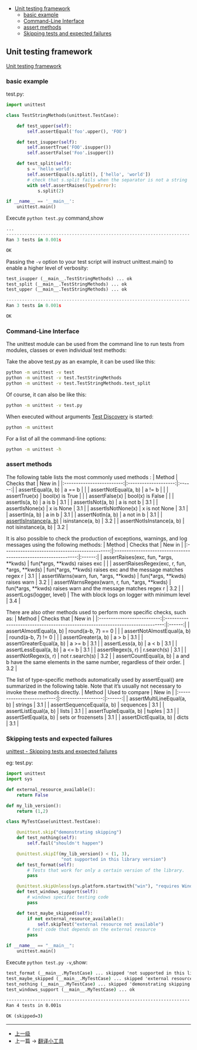 <!-- Unit test -->


<!-- @import "[TOC]" {cmd="toc" depthFrom=1 depthTo=6 orderedList=false} -->

<!-- code_chunk_output -->

- [Unit testing framework](#unit-testing-framework)
  - [basic example](#basic-example)
  - [Command-Line Interface](#command-line-interface)
  - [assert methods](#assert-methods)
  - [Skipping tests and expected failures](#skipping-tests-and-expected-failures)

<!-- /code_chunk_output -->

## Unit testing framework

[Unit testing framework](https://docs.python.org/3/library/unittest.html)


### basic example
test.py:
```py
import unittest

class TestStringMethods(unittest.TestCase):

    def test_upper(self):
        self.assertEqual('foo'.upper(), 'FOO')

    def test_isupper(self):
        self.assertTrue('FOO'.isupper())
        self.assertFalse('Foo'.isupper())

    def test_split(self):
        s = 'hello world'
        self.assertEqual(s.split(), ['hello', 'world'])
        # check that s.split fails when the separator is not a string
        with self.assertRaises(TypeError):
            s.split(2)

if __name__ == '__main__':
    unittest.main()
```
Execute `python test.py` command,show
```py
...
----------------------------------------------------------------------
Ran 3 tests in 0.001s

OK
```

Passing the `-v` option to your test script will instruct unittest.main() to enable a higher level of verbosity:
```py
test_isupper (__main__.TestStringMethods) ... ok
test_split (__main__.TestStringMethods) ... ok
test_upper (__main__.TestStringMethods) ... ok

----------------------------------------------------------------------
Ran 3 tests in 0.001s

OK
```

### Command-Line Interface
The unittest module can be used from the command line to run tests from modules, classes or even individual test methods:

Take the above test.py as an example, it can be used like this:
```cmd
python -m unittest -v test 
python -m unittest -v test.TestStringMethods
python -m unittest -v test.TestStringMethods.test_split
```
Of course, it can also be like this:
```cmd
python -m unittest -v test.py
```
When executed without arguments [Test Discovery](https://docs.python.org/3/library/unittest.html#unittest-test-discovery) is started:
```cmd
python -m unittest
```
For a list of all the command-line options:
```cmd
python -m unittest -h
```

### assert methods

The following table lists the most commonly used methods :
|           Method          |      Checks that     | New in |
|:-------------------------:|:--------------------:|:------:|
|     assertEqual(a, b)     |        a == b        |        |
|    assertNotEqual(a, b)   |        a != b        |        |
|       assertTrue(x)       |    bool(x) is True   |        |
|       assertFalse(x)      |   bool(x) is False   |        |
|       assertIs(a, b)      |        a is b        |   3.1  |
|     assertIsNot(a, b)     |      a is not b      |   3.1  |
|      assertIsNone(x)      |       x is None      |   3.1  |
|     assertIsNotNone(x)    |     x is not None    |   3.1  |
|       assertIn(a, b)      |        a in b        |   3.1  |
|     assertNotIn(a, b)     |      a not in b      |   3.1  |
|   [assertIsInstance(a, b)](https://docs.python.org/3/library/unittest.html#unittest.TestCase.assertIsInstance)  |   isinstance(a, b)   |   3.2  |
| assertNotIsInstance(a, b) | not isinstance(a, b) |   3.2  |


It is also possible to check the production of exceptions, warnings, and log messages using the following methods:
|                     Method                    |                           Checks that                          | New in |
|:---------------------------------------------:|:--------------------------------------------------------------:|:------:|
|     assertRaises(exc, fun, *args, **kwds)     |                  fun(*args, **kwds) raises exc                 |        |
| assertRaisesRegex(exc, r, fun, *args, **kwds) |  fun(*args, **kwds) raises exc and the message matches regex r |   3.1  |
|     assertWarns(warn, fun, *args, **kwds)     |                 fun(*args, **kwds) raises warn                 |   3.2  |
| assertWarnsRegex(warn, r, fun, *args, **kwds) | fun(*args, **kwds) raises warn and the message matches regex r |   3.2  |
|           assertLogs(logger, level)           |        The with block logs on logger with minimum level        |   3.4  |

There are also other methods used to perform more specific checks, such as:
|           Method           |                                  Checks that                                  | New in |
|:--------------------------:|:-----------------------------------------------------------------------------:|:------:|
|   assertAlmostEqual(a, b)  |                               round(a-b, 7) == 0                              |        |
| assertNotAlmostEqual(a, b) |                               round(a-b, 7) != 0                              |        |
|     assertGreater(a, b)    |                                     a > b                                     |   3.1  |
|  assertGreaterEqual(a, b)  |                                     a >= b                                    |   3.1  |
|      assertLess(a, b)      |                                     a < b                                     |   3.1  |
|    assertLessEqual(a, b)   |                                     a <= b                                    |   3.1  |
|      assertRegex(s, r)     |                                  r.search(s)                                  |   3.1  |
|    assertNotRegex(s, r)    |                                not r.search(s)                                |   3.2  |
|   assertCountEqual(a, b)   | a and b have the same elements in the same number, regardless of their order. |   3.2  |

The list of type-specific methods automatically used by assertEqual() are summarized in the following table. Note that it’s usually not necessary to invoke these methods directly.
|           Method           |   Used to compare  | New in |
|:--------------------------:|:------------------:|:------:|
| assertMultiLineEqual(a, b) |       strings      |   3.1  |
|  assertSequenceEqual(a, b) |      sequences     |   3.1  |
|    assertListEqual(a, b)   |        lists       |   3.1  |
|   assertTupleEqual(a, b)   |       tuples       |   3.1  |
|    assertSetEqual(a, b)    | sets or frozensets |   3.1  |
|    assertDictEqual(a, b)   |        dicts       |   3.1  |

### Skipping tests and expected failures

[unittest - Skipping tests and expected failures](https://docs.python.org/3/library/unittest.html#skipping-tests-and-expected-failures)

eg: test.py:
```py
import unittest
import sys

def external_resource_available():
    return False

def my_lib_version():
    return (1,2)

class MyTestCase(unittest.TestCase):

    @unittest.skip("demonstrating skipping")
    def test_nothing(self):
        self.fail("shouldn't happen")

    @unittest.skipIf(my_lib_version() < (1, 3),
                     "not supported in this library version")
    def test_format(self):
        # Tests that work for only a certain version of the library.
        pass

    @unittest.skipUnless(sys.platform.startswith("win"), "requires Windows")
    def test_windows_support(self):
        # windows specific testing code
        pass

    def test_maybe_skipped(self):
        if not external_resource_available():
            self.skipTest("external resource not available")
        # test code that depends on the external resource
        pass

if __name__ == "__main__":
    unittest.main()
```

Execute `python test.py -v`,show:
```cmd
test_format (__main__.MyTestCase) ... skipped 'not supported in this library version'
test_maybe_skipped (__main__.MyTestCase) ... skipped 'external resource not available'
test_nothing (__main__.MyTestCase) ... skipped 'demonstrating skipping'
test_windows_support (__main__.MyTestCase) ... ok

----------------------------------------------------------------------
Ran 4 tests in 0.001s

OK (skipped=3)
```

---
- [上一级](README.md)
- 上一篇 -> [翻译小工具](translateTool.md)
